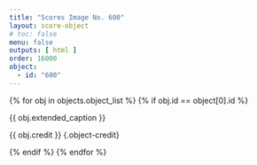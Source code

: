 ```yaml
---
title: "Scores Image No. 600"
layout: score-object
# toc: false
menu: false
outputs: [ html ]
order: 16000
object:
  - id: "600"
---
```


{% for obj in objects.object_list %}
{% if obj.id == object[0].id %}

{{ obj.extended_caption }}

{{ obj.credit }} {.object-credit}

{% endif %}
{% endfor %}
